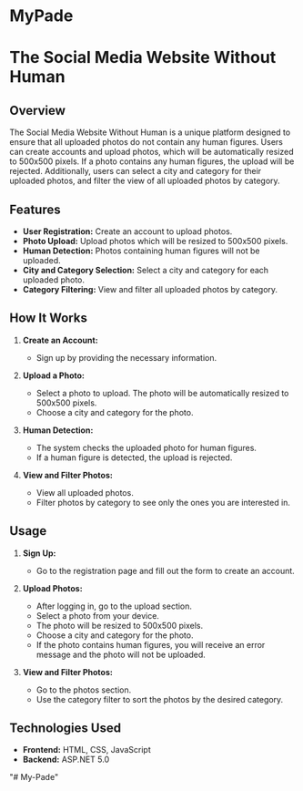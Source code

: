 # MyPade
# The Social Media Website Without Human

## Overview
The Social Media Website Without Human is a unique platform designed to ensure that all uploaded photos do not contain any human figures. Users can create accounts and upload photos, which will be automatically resized to 500x500 pixels. If a photo contains any human figures, the upload will be rejected. Additionally, users can select a city and category for their uploaded photos, and filter the view of all uploaded photos by category.

## Features
- **User Registration:** Create an account to upload photos.
- **Photo Upload:** Upload photos which will be resized to 500x500 pixels.
- **Human Detection:** Photos containing human figures will not be uploaded.
- **City and Category Selection:** Select a city and category for each uploaded photo.
- **Category Filtering:** View and filter all uploaded photos by category.

## How It Works
1. **Create an Account:**
   - Sign up by providing the necessary information.
   
2. **Upload a Photo:**
   - Select a photo to upload. The photo will be automatically resized to 500x500 pixels.
   - Choose a city and category for the photo.
   
3. **Human Detection:**
   - The system checks the uploaded photo for human figures.
   - If a human figure is detected, the upload is rejected.
   
4. **View and Filter Photos:**
   - View all uploaded photos.
   - Filter photos by category to see only the ones you are interested in.

## Usage
1. **Sign Up:**
   - Go to the registration page and fill out the form to create an account.
   
2. **Upload Photos:**
   - After logging in, go to the upload section.
   - Select a photo from your device.
   - The photo will be resized to 500x500 pixels.
   - Choose a city and category for the photo.
   - If the photo contains human figures, you will receive an error message and the photo will not be uploaded.
   
3. **View and Filter Photos:**
   - Go to the photos section.
   - Use the category filter to sort the photos by the desired category.

## Technologies Used
- **Frontend:** HTML, CSS, JavaScript
- **Backend:** ASP.NET 5.0



"# My-Pade" 
